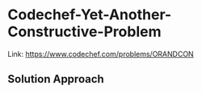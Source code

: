 # Codechef-Yet-Another-Constructive-Problem
Link: https://www.codechef.com/problems/ORANDCON
## Solution Approach
